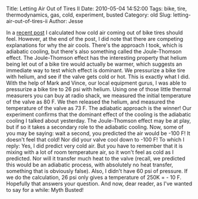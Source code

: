 Title: Letting Air Out of Tires II
Date: 2010-05-04 14:52:00
Tags: bike, tire, thermodynamics, gas, cold, experiment, busted
Category: old
Slug: letting-air-out-of-tires-ii
Author: Jesse


In a [recent
post](http://thevirtuosi.blogspot.com/2010/05/letting-air-out-of-tires.html)
I calculated how cold air coming out of bike tires should feel. However,
at the end of the post, I did note that there are competing explanations
for why the air cools. There's the approach I took, which is adiabatic
cooling, but there's also something called the Joule-Thomson effect. The
Joule-Thomson effect has the interesting property that helium being let
out of a bike tire would actually be warmer, which suggests an immediate
way to test which effect is dominant. We pressurize a bike tire with
helium, and see if the valve gets cold or hot. This is exactly what I
did. With the help of Mark and Vince, our local equipment gurus, I was
able to pressurize a bike tire to 26 psi with helium. Using one of those
little thermal measurers you can buy at radio shack, we measured the
initial temperature of the valve as 80 F. We then released the helium,
and measured the temperature of the valve as 73 F. The adiabatic
approach is the winner! Our experiment confirms that the dominant effect
of the cooling is the adiabatic cooling I talked about yesterday. The
Joule-Thomson effect may be at play, but if so it takes a secondary role
to the adiabatic cooling. Now, some of you may be saying: wait a second,
you predicted the air would be -100 F! It doesn't feel that cold! Nor
did your valve cool down to -100 F! To which I reply: Yes, I did predict
very cold air. But you have to remember that it is mixing with a lot of
room temperature air, so it won't feel as cold as I predicted. Nor will
it transfer much heat to the valve (recall, we predicted this would be
an adiabatic process, with absolutely no heat transfer, something that
is obviously false). Also, I didn't have 60 psi of pressure. If we do
the calculation, 26 psi only gives a temperature of 250K = - 10 F.
Hopefully that answers your question. And now, dear reader, as I've
wanted to say for a while: Myth Busted!
